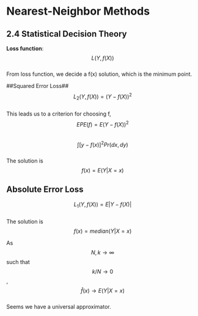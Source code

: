 # Nearest-Neighbor Methods

## 2.4 Statistical Decision Theory
__Loss function__: $$L(Y,f(X))$$  
From loss function, we decide a f(x) solution, which is the minimum point.

##Squared Error Loss##
$$L_2(Y,f(X)) = (Y −f(X))^2$$   
This leads us to a criterion for choosing f,  
$$EPE(f) = E(Y − f(X))^2$$  
$$\int[y-f(x)]^2Pr(dx, dy)$$  
The solution is  
$$f (x) = E(Y |X = x)$$  

## Absolute Error Loss
$$L_1(Y, f(X)) = E|Y −f(X)|$$  
The solution is  
$$f (x) = median(Y |X = x)$$  


As $$N, k \to \infty$$ such that $$k/N \to 0$$, $$\hat{f}(x) \to E(Y|X = x)$$  
Seems we have a universal approximator.  

